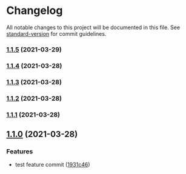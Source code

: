 # Changelog

All notable changes to this project will be documented in this file. See [standard-version](https://github.com/conventional-changelog/standard-version) for commit guidelines.

### [1.1.5](https://github.com/adamcanray/react-tailwind-pwa/compare/v1.1.4...v1.1.5) (2021-03-29)

### [1.1.4](https://github.com/adamcanray/react-tailwind-pwa/compare/v1.1.3...v1.1.4) (2021-03-28)

### [1.1.3](https://github.com/adamcanray/react-tailwind-pwa/compare/v1.1.2...v1.1.3) (2021-03-28)

### [1.1.2](https://github.com/adamcanray/react-tailwind-pwa/compare/v1.1.1...v1.1.2) (2021-03-28)

### [1.1.1](https://github.com/adamcanray/react-tailwind-pwa/compare/v1.1.0...v1.1.1) (2021-03-28)

## [1.1.0](https://github.com/adamcanray/react-tailwind-pwa/compare/v1.0.6...v1.1.0) (2021-03-28)


### Features

* test feature commit ([1931c46](https://github.com/adamcanray/react-tailwind-pwa/commit/1931c46fa94e3d4135e16582f233fd5ed83a18a9))

